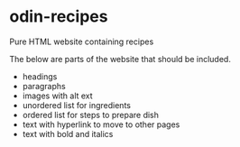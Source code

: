 # odin-recipes

Pure HTML website containing recipes

The below are parts of the website that should be included.

- headings
- paragraphs
- images with alt ext
- unordered list for ingredients
- ordered list for steps to prepare dish
- text with hyperlink to move to other pages
- text with bold and italics
